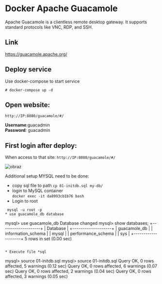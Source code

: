 # Docker Apache Guacamole

Apache Guacamole is a clientless remote desktop gateway. It supports standard protocols like VNC, RDP, and SSH.

## Link
https://guacamole.apache.org/

## Deploy service 
Use docker-compose to start service

```
# docker-compose up -d
```


## Open website:
```
http://IP:8080/guacamole/#/
```

**Username**:guacadmin  
**Password**: guacadmin  

## First login after deploy:

When access to that site: 
  ```http://IP:8080/guacamole/#/```

![obraz](https://user-images.githubusercontent.com/86531003/233181710-b6773e0d-70fa-4b49-a6fb-910b1f5246e1.png)


 
Additional setup MYSQL need to be done:

* copy sql file to path 
```cp 01-initdb.sql my-db/```
* login to MySQL container  
```docker exec -it da8993cb1b76 bash```
* Login to root  
```
 mysql -u root -p
* use guacamole_db database  
```
 mysql> use guacamole_db
Database changed
mysql> show databases;
+--------------------+
| Database           |
+--------------------+
| guacamole_db       |
| information_schema |
| mysql              |
| performance_schema |
| sys                |
+--------------------+
5 rows in set (0.00 sec)
```

* Execute file *sql  
```
mysql> source 01-initdb.sql
mysql> source 01-initdb.sql
Query OK, 0 rows affected, 5 warnings (0.12 sec)
Query OK, 0 rows affected, 6 warnings (0.07 sec)
Query OK, 0 rows affected, 2 warnings (0.04 sec)
Query OK, 0 rows affected, 3 warnings (0.05 sec)
````
